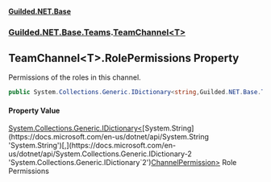 #### [Guilded.NET.Base](Guilded_NET_Base.md 'Guilded.NET.Base')
### [Guilded.NET.Base.Teams](Guilded_NET_Base.md#Guilded_NET_Base_Teams 'Guilded.NET.Base.Teams').[TeamChannel&lt;T&gt;](TeamChannel_T_.md 'Guilded.NET.Base.Teams.TeamChannel&lt;T&gt;')
## TeamChannel&lt;T&gt;.RolePermissions Property
Permissions of the roles in this channel.  
```csharp
public System.Collections.Generic.IDictionary<string,Guilded.NET.Base.Teams.ChannelPermission> RolePermissions { get; set; }
```
#### Property Value
[System.Collections.Generic.IDictionary&lt;](https://docs.microsoft.com/en-us/dotnet/api/System.Collections.Generic.IDictionary-2 'System.Collections.Generic.IDictionary`2')[System.String](https://docs.microsoft.com/en-us/dotnet/api/System.String 'System.String')[,](https://docs.microsoft.com/en-us/dotnet/api/System.Collections.Generic.IDictionary-2 'System.Collections.Generic.IDictionary`2')[ChannelPermission](ChannelPermission.md 'Guilded.NET.Base.Teams.ChannelPermission')[&gt;](https://docs.microsoft.com/en-us/dotnet/api/System.Collections.Generic.IDictionary-2 'System.Collections.Generic.IDictionary`2')
Role Permissions
